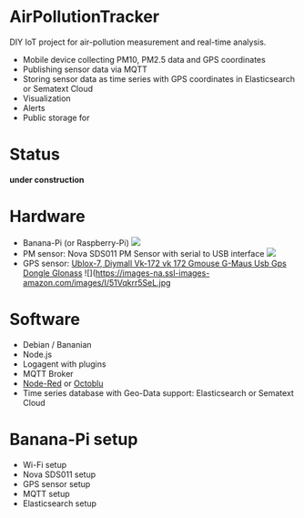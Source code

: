 # AirPollutionTracker

DIY IoT project for air-pollution measurement and real-time analysis. 

- Mobile device collecting PM10, PM2.5 data and GPS coordinates
- Publishing sensor data via MQTT
- Storing sensor data as time series with GPS coordinates in Elasticsearch or Sematext Cloud
- Visualization
- Alerts
- Public storage for 

# Status

__under construction__

# Hardware

- Banana-Pi (or Raspberry-Pi) ![](https://images-na.ssl-images-amazon.com/images/I/71Y8shG5r-L._AC_UL160_SR160,160_.jpg)
- PM sensor: Nova SDS011 PM Sensor with serial to USB interface ![](https://images-na.ssl-images-amazon.com/images/I/51XbIvd3RIL.jpg)
- GPS sensor: [Ublox-7, Diymall Vk-172 vk 172 Gmouse G-Maus Usb Gps Dongle Glonass](https://www.amazon.de/dp/B015E2XSSO/ref=cm_sw_r_tw_dp_U_x_zBbHAbB7WPA2K) 
![](https://images-na.ssl-images-amazon.com/images/I/51Vqkrr5SeL.jpg

# Software

- Debian / Bananian 
- Node.js
- Logagent with plugins
- MQTT Broker
- [Node-Red](https://nodered.org/) or [Octoblu](https://octoblu.github.io/)
- Time series database with Geo-Data support: Elasticsearch or Sematext Cloud 

# Banana-Pi setup

- Wi-Fi setup 
- Nova SDS011 setup 
- GPS sensor setup 
- MQTT setup 
- Elasticsearch setup 

